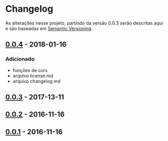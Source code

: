 # Changelog
As alterações nesse projeto, partindo da versão 0.0.3 serão descritas aqui  
e são baseadas em [Semantic Versioning](http://semver.org/spec/v2.0.0.html).

## [0.0.4] - 2018-01-16

### Adicionado
- funções de cors
- arquivo license.md
- arquivo changelog.md

## [0.0.3] - 2017-13-11

## [0.0.2] - 2016-11-16

## [0.0.1] - 2016-11-16

[0.0.4]: https://github.com/frobou/frobou-utils/releases/tag/0.0.4
[0.0.3]: https://github.com/frobou/frobou-utils/releases/tag/0.0.3
[0.0.2]: https://github.com/frobou/frobou-utils/releases/tag/0.0.2
[0.0.1]: https://github.com/frobou/frobou-utils/releases/tag/0.0.1
